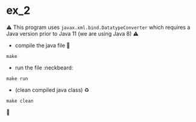 # ex_2

:warning: This program uses `javax.xml.bind.DatatypeConverter` which requires a Java version prior to Java 11 (we are using Java 8) :warning:

- compile the java file :crystal_ball:

`make`

- run the file :neckbeard:

`make run`

- (clean compiled java class) :recycle:

`make clean`

:rainbow: